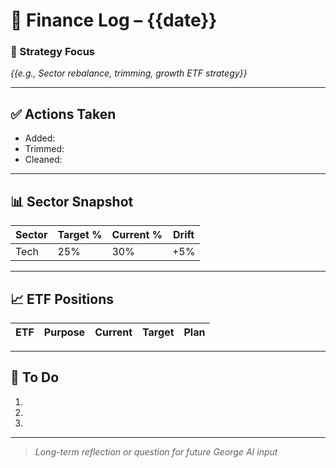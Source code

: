 # 💼 Finance Log – {{date}}

### 🧭 Strategy Focus
*{{e.g., Sector rebalance, trimming, growth ETF strategy}}*

---

## ✅ Actions Taken
- Added:
- Trimmed:
- Cleaned:

---

## 📊 Sector Snapshot
| Sector | Target % | Current % | Drift |
|--------|----------|-----------|-------|
| Tech   | 25%      | 30%       | +5%   |

---

## 📈 ETF Positions
| ETF | Purpose | Current | Target | Plan |
|-----|---------|---------|--------|------|

---

## 🔄 To Do
1. 
2. 
3. 

---

> *Long-term reflection or question for future George AI input*
